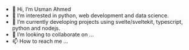 - 👋 Hi, I’m Usman Ahmed
- 👀 I’m interested in python, web development and data science.
- 🌱 I’m currently developing projects using svelte/sveltekit, typescript, python and nodejs.
- 💞️ I’m looking to collaborate on ...
- 📫 How to reach me ...

<!---
usmanxahmed/usmanxahmed is a ✨ special ✨ repository because its `README.md` (this file) appears on your GitHub profile.
You can click the Preview link to take a look at your changes.
--->

